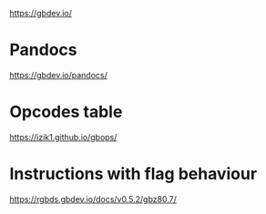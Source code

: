 https://gbdev.io/

# Pandocs
https://gbdev.io/pandocs/

# Opcodes table
https://izik1.github.io/gbops/

# Instructions with flag behaviour
https://rgbds.gbdev.io/docs/v0.5.2/gbz80.7/
